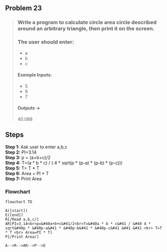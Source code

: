 ## Problem 23

>### Write a program to calculate circle area circle described around an arbitrary triangle, then print it on the screen.
> ### The user should enter:
>- a
>- b
>- c
>#### Exemple Inputs:
>- 5
>- 6
>- 7
>#### Outputs ->
> 40.088

## Steps
**Step 1:** Ask user to enter a,b,c <br>
**Step 2:** PI=3.14 <br>
**Step 3:** p = (a+b+c)/2 <br>
**Step 4:** T=(a * b * c) / ( 4 * sqrt(p * (p-a) * (p-b) * (p-c))) <br>
**Step 5:** T= T * T <br>
**Step 6:** Area = PI * T <br>
**Step 7:**  Print Area<br>

### Flowchart

```mermaid
flowchart TD

A([start])
E([end])
R[/Read a,b,c/]
AR[PI=3.14<br>p=&#40a+b+c&#41/2<br>T=&#40a * b * c&#41 / &#40 4 * sqrt&#40p * &#40p-a&#41 * &#40p-b&#41 * &#40p-c&#41 &#41 &#41 <br> T=T * T <br> Area=PI * T]
P[/Print Area/]

A-->R-->AR-->P-->E

```